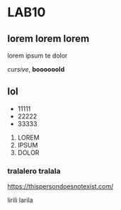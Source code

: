 # LAB10

## lorem lorem lorem

lorem ipsum te dolor 

*cursive*, **boooooold**

## lol

- 11111
- 22222
- 33333

1. LOREM
2. IPSUM
3. DOLOR

### tralalero tralala

<https://thispersondoesnotexist.com/>

lirili larila

